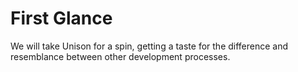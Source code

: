 # First Glance
We will take Unison for a spin, getting a taste for the difference and
resemblance between other development processes.
